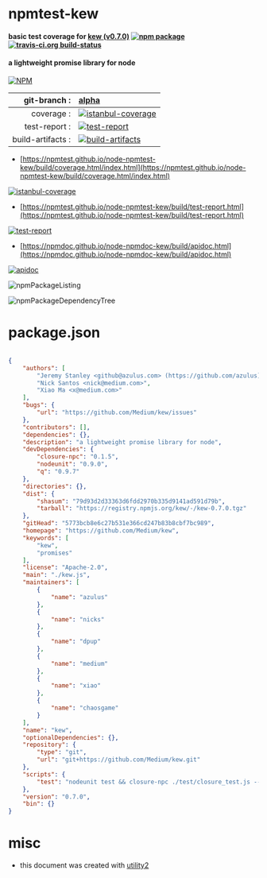 # npmtest-kew

#### basic test coverage for  [kew (v0.7.0)](https://github.com/Medium/kew)  [![npm package](https://img.shields.io/npm/v/npmtest-kew.svg?style=flat-square)](https://www.npmjs.org/package/npmtest-kew) [![travis-ci.org build-status](https://api.travis-ci.org/npmtest/node-npmtest-kew.svg)](https://travis-ci.org/npmtest/node-npmtest-kew)

#### a lightweight promise library for node

[![NPM](https://nodei.co/npm/kew.png?downloads=true&downloadRank=true&stars=true)](https://www.npmjs.com/package/kew)

| git-branch : | [alpha](https://github.com/npmtest/node-npmtest-kew/tree/alpha)|
|--:|:--|
| coverage : | [![istanbul-coverage](https://npmtest.github.io/node-npmtest-kew/build/coverage.badge.svg)](https://npmtest.github.io/node-npmtest-kew/build/coverage.html/index.html)|
| test-report : | [![test-report](https://npmtest.github.io/node-npmtest-kew/build/test-report.badge.svg)](https://npmtest.github.io/node-npmtest-kew/build/test-report.html)|
| build-artifacts : | [![build-artifacts](https://npmtest.github.io/node-npmtest-kew/glyphicons_144_folder_open.png)](https://github.com/npmtest/node-npmtest-kew/tree/gh-pages/build)|

- [https://npmtest.github.io/node-npmtest-kew/build/coverage.html/index.html](https://npmtest.github.io/node-npmtest-kew/build/coverage.html/index.html)

[![istanbul-coverage](https://npmtest.github.io/node-npmtest-kew/build/screenCapture.buildCi.browser.%252Ftmp%252Fbuild%252Fcoverage.lib.html.png)](https://npmtest.github.io/node-npmtest-kew/build/coverage.html/index.html)

- [https://npmtest.github.io/node-npmtest-kew/build/test-report.html](https://npmtest.github.io/node-npmtest-kew/build/test-report.html)

[![test-report](https://npmtest.github.io/node-npmtest-kew/build/screenCapture.buildCi.browser.%252Ftmp%252Fbuild%252Ftest-report.html.png)](https://npmtest.github.io/node-npmtest-kew/build/test-report.html)

- [https://npmdoc.github.io/node-npmdoc-kew/build/apidoc.html](https://npmdoc.github.io/node-npmdoc-kew/build/apidoc.html)

[![apidoc](https://npmdoc.github.io/node-npmdoc-kew/build/screenCapture.buildCi.browser.%252Ftmp%252Fbuild%252Fapidoc.html.png)](https://npmdoc.github.io/node-npmdoc-kew/build/apidoc.html)

![npmPackageListing](https://npmtest.github.io/node-npmtest-kew/build/screenCapture.npmPackageListing.svg)

![npmPackageDependencyTree](https://npmtest.github.io/node-npmtest-kew/build/screenCapture.npmPackageDependencyTree.svg)



# package.json

```json

{
    "authors": [
        "Jeremy Stanley <github@azulus.com> (https://github.com/azulus)",
        "Nick Santos <nick@medium.com>",
        "Xiao Ma <x@medium.com>"
    ],
    "bugs": {
        "url": "https://github.com/Medium/kew/issues"
    },
    "contributors": [],
    "dependencies": {},
    "description": "a lightweight promise library for node",
    "devDependencies": {
        "closure-npc": "0.1.5",
        "nodeunit": "0.9.0",
        "q": "0.9.7"
    },
    "directories": {},
    "dist": {
        "shasum": "79d93d2d33363d6fdd2970b335d9141ad591d79b",
        "tarball": "https://registry.npmjs.org/kew/-/kew-0.7.0.tgz"
    },
    "gitHead": "5773bcb8e6c27b531e366cd247b83b8cbf7bc989",
    "homepage": "https://github.com/Medium/kew",
    "keywords": [
        "kew",
        "promises"
    ],
    "license": "Apache-2.0",
    "main": "./kew.js",
    "maintainers": [
        {
            "name": "azulus"
        },
        {
            "name": "nicks"
        },
        {
            "name": "dpup"
        },
        {
            "name": "medium"
        },
        {
            "name": "xiao"
        },
        {
            "name": "chaosgame"
        }
    ],
    "name": "kew",
    "optionalDependencies": {},
    "repository": {
        "type": "git",
        "url": "git+https://github.com/Medium/kew.git"
    },
    "scripts": {
        "test": "nodeunit test && closure-npc ./test/closure_test.js --jscomp_error=checkTypes"
    },
    "version": "0.7.0",
    "bin": {}
}
```



# misc
- this document was created with [utility2](https://github.com/kaizhu256/node-utility2)
